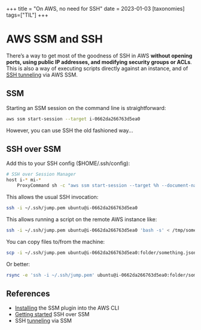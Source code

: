 +++
title = "On AWS, no need for SSH"
date = 2023-01-03
[taxonomies] 
tags=["TIL"]
+++

# AWS SSM and SSH

There’s a way to get most of the goodness of SSH in AWS **without opening ports, using public IP addresses, and modifying security groups or ACLs**.
This is also a way of executing scripts directly against an instance, and of [SSH tunneling][tunneling] via AWS SSM.

## SSM

Starting an SSM session on the command line is straightforward:

```bash
aws ssm start-session --target i-0662da266763d5ea0
```

However, you can use SSH the old fashioned way...

## SSH over SSM

Add this to your SSH config ($HOME/.ssh/config):

```bash
# SSH over Session Manager
host i-* mi-*
    ProxyCommand sh -c "aws ssm start-session --target %h --document-name AWS-StartSSHSession --parameters 'portNumber=%p'"
```

This allows the usual SSH invocation:

```bash
ssh -i ~/.ssh/jump.pem ubuntu@i-0662da266763d5ea0
```

This allows running a script on the remote AWS instance like:

```bash
ssh -i ~/.ssh/jump.pem ubuntu@i-0662da266763d5ea0 'bash -s' < /tmp/something.sh
```

You can copy files to/from the machine:

```bash
scp -i ~/.ssh/jump.pem ubuntu@i-0662da266763d5ea0:folder/something.json /tmp/something.json
```

Or better:

```bash
rsync -e 'ssh -i ~/.ssh/jump.pem' ubuntu@i-0662da266763d5ea0:folder/something.json /tmp/something.json
```

## References

- [Installing][plugin] the SSM plugin into the AWS CLI
- [Getting started][getting-started] SSH over SSM
- SSH [tunneling][tunneling] via SSM


[tunneling]: https://aws.amazon.com/premiumsupport/knowledge-center/systems-manager-ssh-vpc-resources/
[plugin]: https://docs.aws.amazon.com/systems-manager/latest/userguide/session-manager-working-with-install-plugin.html
[getting-started]: https://docs.aws.amazon.com/systems-manager/latest/userguide/session-manager-getting-started-enable-ssh-connections.html